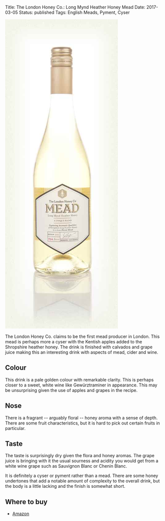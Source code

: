 Title: The London Honey Co.: Long Mynd Heather Honey Mead
Date: 2017-03-05
Status: published
Tags: English Meads, Pyment, Cyser

![](/images/long-mynd.jpg)

The London Honey Co. claims to be the first mead producer in
London. This mead is perhaps more a cyser with the Kentish apples
added to the Shropshire heather honey. The drink is finished with
calvados and grape juice making this an interesting drink with aspects
of mead, cider and wine.

<!-- PELICAN_END_SUMMARY -->

## Colour

This drink is a pale golden colour with remarkable clarity. This is
perhaps closer to a sweet, white wine like Gewürztraminer in
appearance. This may be unsurprising given the use of apples and grapes in
the recipe.

## Nose

There is a fragrant -- arguably floral -- honey aroma with a sense of
depth. There are some fruit characteristics, but it is hard to pick out
certain fruits in particular.

## Taste

The taste is surprisingly dry given the flora and honey aromas. The
grape juice is bringing with it the usual sourness and acidity you
would get from a white wine grape such as Sauvignon Blanc or Chenin Blanc.

It is definitely a cyser or pyment rather than a mead. There are some
honey undertones that add a notable amount of complexity to the
overall drink, but the body is a little lacking and the finish is somewhat
short.

## Where to buy

* [Amazon](https://www.amazon.co.uk/London-Honey-Co-Long-Heather/dp/B01H5FLAD8/ref=as_li_ss_tl?ie=UTF8&qid=1488664244&sr=8-1&keywords=The+London+Honey+Co.+Long+Mynd+Heather+Honey+Mead&linkCode=ll1&tag=traditionalmead-21&linkId=45e11e3835899708f88b878dc1177bbf)
